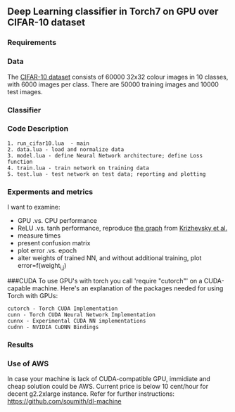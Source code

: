 ## Deep Learning classifier in Torch7 on GPU over CIFAR-10 dataset


### Requirements

### Data
The <a href="http://www.cs.toronto.edu/~kriz/cifar.html" target="_blank">CIFAR-10 dataset</a> consists of 60000 32x32 colour images in 10 classes, with 6000 images per class. There are 50000 training images and 10000 test images.  


### Classifier

### Code Description
	1. run_cifar10.lua  - main 
	2. data.lua - load and normalize data
	3. model.lua - define Neural Network architecture; define Loss function
	4. train.lua - train network on training data
	5. test.lua - test network on test data; reporting and plotting

### Experments and metrics
I want to examine:
- GPU .vs. CPU performance
- ReLU .vs. tanh performance, reproduce <a href="img/relu_vs_tanh.jpeg" target="_blank">the graph</a> from <a href="http://www.cs.toronto.edu/~fritz/absps/imagenet.pdf" target="_blank">Krizhevsky et al.</a>
- measure times
- present confusion matrix
- plot error .vs. epoch
- alter weights of trained NN, and without additional training, plot error=f(weight<sub>i,j</sub>)

###CUDA
To use GPU's with torch you call 'require "cutorch"' on a CUDA-capable machine. Here's an explanation of the packages needed for using Torch with GPUs:

    cutorch - Torch CUDA Implementation
    cunn - Torch CUDA Neural Network Implementation
    cunnx - Experimental CUDA NN implementations
    cudnn - NVIDIA CuDNN Bindings


### Results

### Use of AWS 
In case your machine is lack of CUDA-compatible GPU, immidiate and cheap solution could be AWS. Current price is below 10 cent/hour for decent g2.2xlarge instance.
Refer for further instructions: https://github.com/soumith/dl-machine
